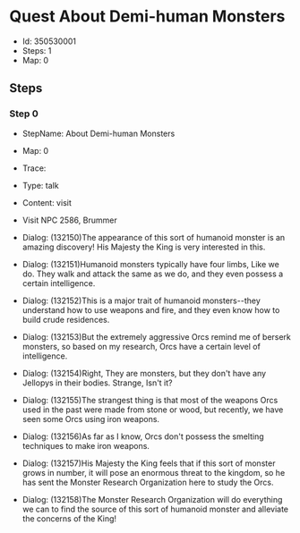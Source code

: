 # Quest About Demi-human Monsters

- Id: 350530001
- Steps: 1
- Map: 0

## Steps

### Step 0
- StepName:  About Demi-human Monsters
- Map:  0
- Trace:  
- Type:  talk
- Content:  visit
- Visit NPC 2586, Brummer

- Dialog: (132150)The appearance of this sort of humanoid monster is an amazing discovery! His Majesty the King is very interested in this. 
- Dialog: (132151)Humanoid monsters typically have four limbs, Like we do. They walk and attack the same as we do, and they even possess a certain intelligence. 
- Dialog: (132152)This is a major trait of humanoid monsters--they understand how to use weapons and fire, and they even know how to build crude residences.
- Dialog: (132153)But the extremely aggressive Orcs remind me of berserk monsters, so based on my research, Orcs have a certain level of intelligence.
- Dialog: (132154)Right, They are monsters, but they don't have any Jellopys in their bodies. Strange, Isn't it?
- Dialog: (132155)The strangest thing is that most of the weapons Orcs used in the past were made from stone or wood, but recently, we have seen some Orcs using iron weapons. 
- Dialog: (132156)As far as I know, Orcs don't possess the smelting techniques to make iron weapons.
- Dialog: (132157)His Majesty the King feels that if this sort of monster grows in number, it will pose an enormous threat to the kingdom, so he has sent the Monster Research Organization here to study the Orcs. 
- Dialog: (132158)The Monster Research Organization will do everything we can to find the source of this sort of humanoid monster and alleviate the concerns of the King!


